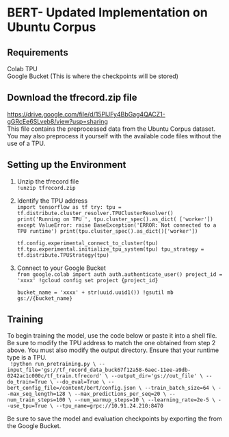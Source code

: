 
# BERT- Updated Implementation on Ubuntu Corpus

## Requirements
Colab TPU \
Google Bucket (This is where the checkpoints will be stored)

## Download the tfrecord.zip file
https://drive.google.com/file/d/15PlJFy4BbGag4QACZ1-gGRcEe6SLveb8/view?usp=sharing \
This file contains the preprocessed data from the Ubuntu Corpus dataset. You may also preprocess it yourself with the available code files without the use of a TPU.

## Setting up the Environment 
1. Unzip the tfrecord file \
   `!unzip tfrecord.zip`
2. Identify the TPU address \
   `import tensorflow as tf
   try:
	tpu = tf.distribute.cluster_resolver.TPUClusterResolver()  
	print('Running on TPU ', tpu.cluster_spec().as_dict( ['worker'])
   except ValueError:
	raise BaseException('ERROR: Not connected to a TPU runtime')
print(tpu.cluster_spec().as_dict()['worker'])`

   `tf.config.experimental_connect_to_cluster(tpu)
   tf.tpu.experimental.initialize_tpu_system(tpu)
   tpu_strategy = tf.distribute.TPUStrategy(tpu)`

3. Connect to your Google Bucket \
   `from google.colab import auth
  auth.authenticate_user()
  project_id = 'xxxx'
  !gcloud config set project {project_id}`

   `bucket_name = 'xxxx' + str(uuid.uuid1())
   !gsutil mb gs://{bucket_name}`

## Training
To begin training the model, use the code below or paste it into a shell file. Be sure to modify the TPU address to match the one obtained from step 2 above. You must also modify the output directory. Ensure that your runtime type is a TPU.\
`
!python run_pretraining.py \
    --input_file='gs://tf_record_data_buck67f12a58-6aec-11ee-a9db-0242ac1c000c/tf_train.tfrecord' \
    --output_dir='gs://out_file' \
    --do_train=True \
    --do_eval=True \
    --bert_config_file=/content/bert/config.json \
    --train_batch_size=64 \
    --max_seq_length=128 \
    --max_predictions_per_seq=20 \
    --num_train_steps=100 \
    --num_warmup_steps=10 \
    --learning_rate=2e-5 \
    --use_tpu=True \
    --tpu_name=grpc://10.91.24.210:8470`

Be sure to save the model and evaluation checkpoints by exporting the from the Google Bucket.
